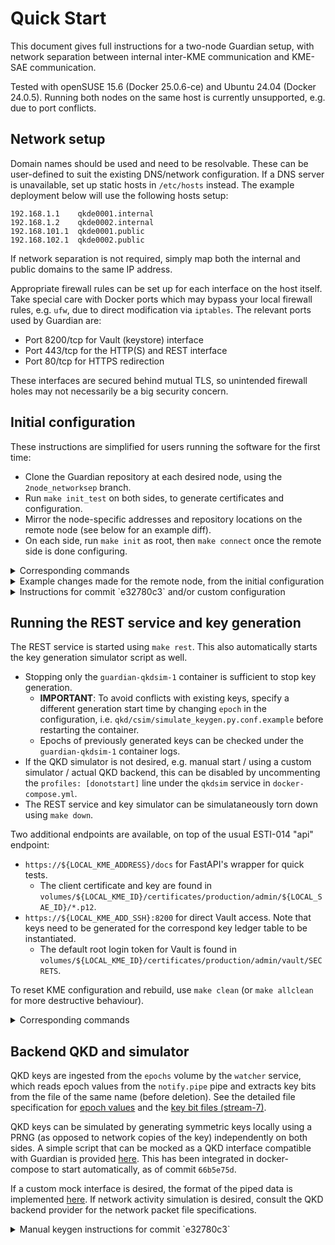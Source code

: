 # Quick Start

This document gives full instructions for a two-node Guardian setup, with network separation between internal inter-KME communication and KME-SAE communication.

Tested with openSUSE 15.6 (Docker 25.0.6-ce) and Ubuntu 24.04 (Docker 24.0.5). Running both nodes on the same host is currently unsupported, e.g. due to port conflicts.

## Network setup

Domain names should be used and need to be resolvable. These can be user-defined to suit the existing DNS/network configuration.
If a DNS server is unavailable, set up static hosts in `/etc/hosts` instead. The example deployment below will use the following hosts setup:

```
192.168.1.1    qkde0001.internal
192.168.1.2    qkde0002.internal
192.168.101.1  qkde0001.public
192.168.102.1  qkde0002.public
```

If network separation is not required, simply map both the internal and public domains to the same IP address.

Appropriate firewall rules can be set up for each interface on the host itself. Take special care with Docker ports which may bypass your local firewall rules, e.g. `ufw`, due to direct modification via `iptables`.
The relevant ports used by Guardian are:

* Port 8200/tcp for Vault (keystore) interface
* Port 443/tcp for the HTTP(S) and REST interface
* Port 80/tcp for HTTPS redirection

These interfaces are secured behind mutual TLS, so unintended firewall holes may not necessarily be a big security concern.

## Initial configuration

These instructions are simplified for users running the software for the first time:

- Clone the Guardian repository at each desired node, using the `2node_networksep` branch.
- Run `make init_test` on both sides, to generate certificates and configuration.
- Mirror the node-specific addresses and repository locations on the remote node (see below for an example diff).
- On each side, run `make init` as root, then `make connect` once the remote side is done configuring.

<details>
<summary>Corresponding commands</summary>

```bash
git clone -b 2node_networksep git@github.com:s-fifteen-instruments/guardian.git
cd guardian
make init_test
vim Makefile  # edit the remote repository location (and node-specific IDs for the remote node)
sudo make init
make connect  # only once the remote is done with its init
```

</details>

<details>
<summary>Example changes made for the remote node, from the initial configuration</summary>

```diff
diff --git a/Makefile b/Makefile
index 368cc9b..93a5a61 100644
--- a/Makefile
+++ b/Makefile
@@ -23,18 +23,18 @@
# Location of local and remote KME's guardian git repository
# - For transferring REST client certificates for inter-KME communication.
# - Passwordless SSH access must be set up to the remote directory.
-export LOCAL_KME_ADDRESS  ?= qkde0002.public
-export REMOTE_KME_ADDRESS ?= qkde0001.public
-export LOCAL_KME_ADD_SSH  ?= qkde0002.internal
-export REMOTE_KME_ADD_SSH ?= qkde0001.internal
-export REMOTE_KME_DIR_SSH ?= qitlab@$(REMOTE_KME_ADD_SSH):~/programs/software/s-fifteen/guardian
+export LOCAL_KME_ADDRESS  ?= qkde0001.public
+export REMOTE_KME_ADDRESS ?= qkde0002.public
+export LOCAL_KME_ADD_SSH  ?= qkde0001.internal
+export REMOTE_KME_ADD_SSH ?= qkde0002.internal
+export REMOTE_KME_DIR_SSH ?= qitlab@$(REMOTE_KME_ADD_SSH):~/guardian

# Identity strings for QKDE and KME, with an initial local SAE bootstrapped, swap at remote
-export LOCAL_QKDE_ID  ?= QKDE0002
-export REMOTE_QKDE_ID ?= QKDE0001
-export LOCAL_KME_ID  ?= KME-S15-Guardian-002-Guardian
-export REMOTE_KME_ID ?= KME-S15-Guardian-001-Guardian
-export LOCAL_SAE_ID ?= SAE-S15-Test-002-sae1
+export LOCAL_QKDE_ID  ?= QKDE0001
+export REMOTE_QKDE_ID ?= QKDE0002
+export LOCAL_KME_ID  ?= KME-S15-Guardian-001-Guardian
+export REMOTE_KME_ID ?= KME-S15-Guardian-002-Guardian
+export LOCAL_SAE_ID ?= SAE-S15-Test-001-sae1

# Path used only for key comparison tests, *no need to modify* if not performing out-of-band tests
export LOCAL_KME_DIRPATH  ?= s-fifteen@$(LOCAL_KME_ADDRESS):~/code/guardian
```

</details>

<details>
<summary>Instructions for commit `e32780c3` and/or custom configuration</summary>

Run `./scripts/init_permissions.sh ${CURR_BRANCH_NAME}` as root to set required permissions for Vault.

Run `make generate_config`, and modify as much (or little) as desired.

Populate the certificates for the KME, under `common/kme-ca.cert.pem`, `common/kme-ca.key.pem` and `common/full-chain.cert.pem`.
  * Ensure that the `ROOT_CA_PASSWORD` variable in `CERTAUTH_SECRETS` matches that of the private key passphrase.
  * This will be used to provision the intermediate CA certificate used by Vault's PKI, which in turn manages client certificates for both internal services and SAEs.
  * If existing certificates are not available, run `make generate_sample_certs` to generate temporary certificates using [EasyRSA](https://github.com/OpenVPN/easy-rsa).

Edit the `Makefile` with the appropriate variables:
* `LOCAL_KME_ADDRESS` and `LOCAL_KME_ADD_SSH` correspond to the node's external and internal domain name.
* `REMOTE_KME_ADDRESS` and `REMOTE_KME_ADD_SSH` correspond to that of the remote node.
* `REMOTE_KME_DIR_SSH` points to the remote Guardian directory via SSH.
  * This is used for copying REST certificates for inter-KME access.
  * Passwordless SSH access is required (hint: `ssh-copy-id`), and used for non-interactive copies.

Some additional variables should not be edited (except when swapping at the remote node) for the 2-node test deployment:
* `LOCAL_QKDE_ID` and `REMOTE_QKDE_ID` identify the QKD backend entity tied to the corresponding node.
* `LOCAL_KME_ID`, `REMOTE_KME_ID` and `LOCAL_SAE_ID` ideally follows whichever user specification used.
* These need to align with the entries in the global connections file located at `volumes/connections`, in order for multi-node operation.
* Additional SAEs can be specified, and subsequently provisioned using Vault's PKI.
</details>

## Running the REST service and key generation

The REST service is started using `make rest`. This also automatically starts the key generation simulator script as well.

* Stopping only the `guardian-qkdsim-1` container is sufficient to stop key generation.
  * **IMPORTANT**: To avoid conflicts with existing keys, specify a different generation start time by changing `epoch` in the configuration, i.e. `qkd/csim/simulate_keygen.py.conf.example` before restarting the container.
  * Epochs of previously generated keys can be checked under the `guardian-qkdsim-1` container logs.
* If the QKD simulator is not desired, e.g. manual start / using a custom simulator / actual QKD backend, this can be disabled by uncommenting the `profiles: [donotstart]` line under the `qkdsim` service in `docker-compose.yml`.
* The REST service and key simulator can be simulataneously torn down using `make down`.

Two additional endpoints are available, on top of the usual ESTI-014 "api" endpoint:
* `https://${LOCAL_KME_ADDRESS}/docs` for FastAPI's wrapper for quick tests.
  * The client certificate and key are found in `volumes/${LOCAL_KME_ID}/certificates/production/admin/${LOCAL_SAE_ID}/*.p12`.
* `https://${LOCAL_KME_ADD_SSH}:8200` for direct Vault access. Note that keys need to be generated for the correspond key ledger table to be instantiated.
  * The default root login token for Vault is found in `volumes/${LOCAL_KME_ID}/certificates/production/admin/vault/SECRETS`.

To reset KME configuration and rebuild, use `make clean` (or `make allclean` for more destructive behaviour).

<details>
<summary>Corresponding commands</summary>

```bash
make rest
docker ps -a                       # check container status
docker logs -f guardian-qkdsim-1   # verify keys are generated
docker logs -f guardian-watcher-1  # verify keys are ingested
docker stop guardian-qkdsim-1      # stop key generation
make clean                         # teardown the KME
```

</details>


## Backend QKD and simulator

QKD keys are ingested from the `epochs` volume by the `watcher` service, which reads epoch values from the `notify.pipe` pipe and extracts key bits from the file of the same name (before deletion). See the detailed file specification for [epoch values](https://github.com/s-fifteen-instruments/qcrypto/blob/master/remotecrypto/epochdefinition) and the [key bit files (stream-7)](https://github.com/s-fifteen-instruments/qcrypto/blob/master/remotecrypto/filespec.txt).

QKD keys can be simulated by generating symmetric keys locally using a PRNG (as opposed to network copies of the key) independently on both sides. A simple script that can be mocked as a QKD interface compatible with Guardian is provided [here](https://github.com/s-fifteen-instruments/QKDServer/blob/master/scripts/simulate_keygen.py). This has been integrated in docker-compose to start automatically, as of commit `66b5e75d`.

If a custom mock interface is desired, the format of the piped data is implemented [here](https://github.com/s-fifteen-instruments/QKDServer/commit/978c1c03c6b545e89968dbe3b10893a1fde6a39b).
If network activity simulation is desired, consult the QKD backend provider for the network packet file specifications.

<details>
<summary>Manual keygen instructions for commit `e32780c3`</summary>

We run this script from within the `watcher` container (use `docker exec -it guardian-watcher-1 /bin/sh` to summon a shell):

```bash
# Pull key simulator script
wget https://raw.githubusercontent.com/s-fifteen-instruments/QKDServer/refs/heads/master/scripts/simulate_keygen.py
wget https://raw.githubusercontent.com/s-fifteen-instruments/QKDServer/refs/heads/master/scripts/simulate_keygen.py.default.conf

# Install dependencies
wget https://github.com/s-fifteen-instruments/fpfind/archive/refs/heads/main.zip
unzip main.zip
cd fpfind-main
pip3 install .
cd ..

# Run the key simulator
apk add vim
vim simulate_keygen.py.default.conf
#...
#localconn = QKDE0001    # swap as appropriate
#remoteconn = QKDE0002   # swap as appropriate
#seed = 1                # PRNG seed
#epoch = b1234567        # reference epoch to align key bits
#length = 10             # number of key files to concatenate, spaced every 0.536s (behaviour from our QKD backend)
#bitrate = 1000          # overall bitrate in bits/s
python3 simulate_keygen.py -vv  # run in background if needed, hint: bg/nohup
```

</details>
